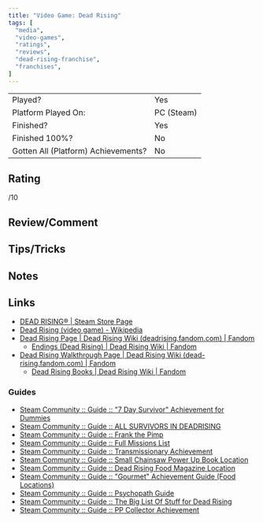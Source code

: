 ```yaml
---
title: "Video Game: Dead Rising"
tags: [
  "media",
  "video-games",
  "ratings",
  "reviews",
  "dead-rising-franchise",
  "franchises",
]
---
```


| | |
|-|-|
| Played? | Yes |
| Platform Played On: | PC (Steam) |
| Finished? | Yes |
| Finished 100%? | No |
| Gotten All (Platform) Achievements? | No |

## Rating

/10

## Review/Comment



## Tips/Tricks



## Notes



## Links

- [DEAD RISING® | Steam Store Page](https://store.steampowered.com/app/427190/DEAD_RISING/)
- [Dead Rising (video game) - Wikipedia](https://en.wikipedia.org/wiki/Dead_Rising_(video_game))
- [Dead Rising Page | Dead Rising Wiki (deadrising.fandom.com) | Fandom](https://deadrising.fandom.com/wiki/Dead_Rising)
  - [Endings (Dead Rising) | Dead Rising Wiki | Fandom](https://deadrising.fandom.com/wiki/Endings_(Dead_Rising))
- [Dead Rising Walkthrough Page | Dead Rising Wiki (dead-rising.fandom.com) | Fandom](https://dead-rising.fandom.com/wiki/Dead_Rising_Walkthrough)
  - [Dead Rising Books | Dead Rising Wiki | Fandom](https://dead-rising.fandom.com/wiki/Dead_Rising_Books#Book_List)

### Guides

- [Steam Community :: Guide :: "7 Day Survivor" Achievement for Dummies](https://steamcommunity.com/sharedfiles/filedetails/?id=1246983258)
- [Steam Community :: Guide :: ALL SURVIVORS IN DEADRISING](https://steamcommunity.com/sharedfiles/filedetails/?id=1433032852&searchtext=all+survivors)
- [Steam Community :: Guide :: Frank the Pimp](https://steamcommunity.com/sharedfiles/filedetails/?id=1662346030&searchtext=frank+the+pimp)
- [Steam Community :: Guide :: Full Missions List](https://steamcommunity.com/sharedfiles/filedetails/?id=1661684053)
- [Steam Community :: Guide :: Transmissionary Achievement](https://steamcommunity.com/sharedfiles/filedetails/?id=1660588102)
- [Steam Community :: Guide :: Small Chainsaw Power Up Book Location](https://steamcommunity.com/sharedfiles/filedetails/?id=894394956&searchtext=books)
- [Steam Community :: Guide :: Dead Rising Food Magazine Location](https://steamcommunity.com/sharedfiles/filedetails/?id=1214350589&searchtext=food)
- [Steam Community :: Guide :: "Gourmet" Achievement Guide (Food Locations)](https://steamcommunity.com/sharedfiles/filedetails/?id=763373120&searchtext=food)
- [Steam Community :: Guide :: Psychopath Guide](https://steamcommunity.com/sharedfiles/filedetails/?id=763096265&searchtext=books)
- [Steam Community :: Guide :: The Big List Of Stuff for Dead Rising](https://steamcommunity.com/sharedfiles/filedetails/?id=2482829127)
- [Steam Community :: Guide :: PP Collector Achievement](https://steamcommunity.com/sharedfiles/filedetails/?id=1978186631&searchtext=clothes+horse)
